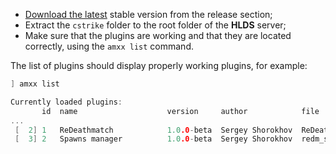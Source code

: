 - [Download the latest](https://github.com/wopox1337/ReDeathmatch/releases/latest) stable version from the release section;
- Extract the `cstrike` folder to the root folder of the **HLDS** server;
- Make sure that the plugins are working and that they are located correctly, using the `amxx list` command.

The list of plugins should display properly working plugins, for example:
```cpp
] amxx list

Currently loaded plugins:
       id  name                    version     author            file         status
...
 [  2] 1   ReDeathmatch            1.0.0-beta  Sergey Shorokhov  ReDeathmatc  debug
 [  3] 2   Spawns manager          1.0.0-beta  Sergey Shorokhov  redm_spawns  debug

```